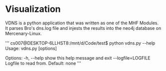 # Visualization
VDNS is a python application that was written as one of the MHF Modules.  It parses Bro's dns.log file and injests the results into the neo4j database on Mercenary-Linux.   

'''
cs007@DESKTOP-6LLHST8:/mnt/d/Code/test$ python vdns.py --help
Usage: vdns.py [options]

Options:
  -h, --help         show this help message and exit
  --logfile=LOGFILE  Logfile to read from.  Default: none
'''

